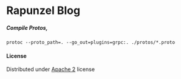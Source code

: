 # Rapunzel Blog

##### Compile Protos,
```
protoc --proto_path=. --go_out=plugins=grpc:. ./protos/*.proto
```


#### License
Distributed under [Apache 2](https://github.com/s4kibs4mi/rapunzel-blog/blob/master/LICENSE) license
